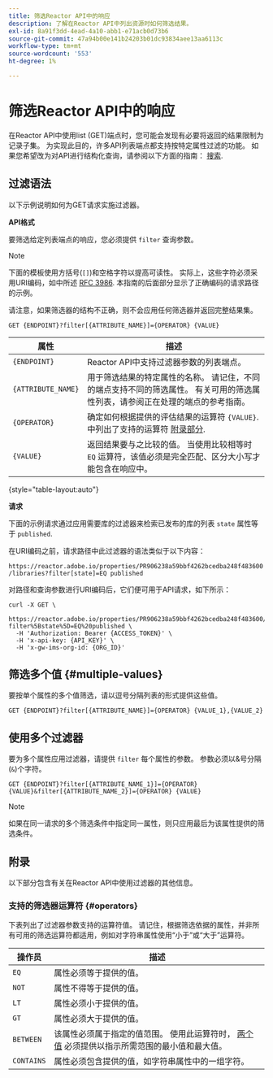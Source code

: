 ```yaml
---
title: 筛选Reactor API中的响应
description: 了解在Reactor API中列出资源时如何筛选结果。
exl-id: 8a91f3dd-4ead-4a10-abb1-e71acb0d73b6
source-git-commit: 47a94b00e141b24203b01dc93834aee13aa6113c
workflow-type: tm+mt
source-wordcount: '553'
ht-degree: 1%

---
```


# 筛选Reactor API中的响应

在Reactor API中使用list (GET)端点时，您可能会发现有必要将返回的结果限制为记录子集。 为实现此目的，许多API列表端点都支持按特定属性过滤的功能。 如果您希望改为对API进行结构化查询，请参阅以下方面的指南： [搜索](./search.md).

## 过滤语法

以下示例说明如何为GET请求实施过滤器。

**API格式**

要筛选给定列表端点的响应，您必须提供 `filter` 查询参数。

>[!NOTE]
>
>下面的模板使用方括号(`[]`)和空格字符以提高可读性。 实际上，这些字符必须采用URI编码，如中所述 [RFC 3986](https://tools.ietf.org/html/rfc3986). 本指南的后面部分显示了正确编码的请求路径的示例。
>
>请注意，如果筛选器的结构不正确，则不会应用任何筛选器并返回完整结果集。

```http
GET {ENDPOINT}?filter[{ATTRIBUTE_NAME}]={OPERATOR} {VALUE}
```

| 属性 | 描述 |
| --- | --- |
| `{ENDPOINT}` | Reactor API中支持过滤器参数的列表端点。 |
| `{ATTRIBUTE_NAME}` | 用于筛选结果的特定属性的名称。 请记住，不同的端点支持不同的筛选属性。 有关可用的筛选属性列表，请参阅正在处理的端点的参考指南。 |
| `{OPERATOR}` | 确定如何根据提供的评估结果的运算符 `{VALUE}`. 中列出了支持的运算符 [附录部分](#supported-operators). |
| `{VALUE}` | 返回结果要与之比较的值。 当使用比较相等时 `EQ` 运算符，该值必须是完全匹配、区分大小写才能包含在响应中。 |

{style="table-layout:auto"}

**请求**

下面的示例请求通过应用需要库的过滤器来检索已发布的库的列表 `state` 属性等于 `published`.

在URI编码之前，请求路径中此过滤器的语法类似于以下内容：

`https://reactor.adobe.io/properties/PR906238a59bbf4262bcedba248f483600/libraries?filter[state]=EQ published`

对路径和查询参数进行URI编码后，它们便可用于API请求，如下所示：

```shell
curl -X GET \
  https://reactor.adobe.io/properties/PR906238a59bbf4262bcedba248f483600/libraries?filter%5Bstate%5D=EQ%20published \
  -H 'Authorization: Bearer {ACCESS_TOKEN}' \
  -H 'x-api-key: {API_KEY}' \
  -H 'x-gw-ims-org-id: {ORG_ID}'
```

## 筛选多个值 {#multiple-values}

要按单个属性的多个值筛选，请以逗号分隔列表的形式提供这些值。

```http
GET {ENDPOINT}?filter[{ATTRIBUTE_NAME}]={OPERATOR} {VALUE_1},{VALUE_2}
```

## 使用多个过滤器

要为多个属性应用过滤器，请提供 `filter` 每个属性的参数。 参数必须以&amp;号分隔(`&`)个字符。

```http
GET {ENDPOINT}?filter[{ATTRIBUTE_NAME_1}]={OPERATOR} {VALUE}&filter[{ATTRIBUTE_NAME_2}]={OPERATOR} {VALUE}
```

>[!NOTE]
>
>如果在同一请求的多个筛选条件中指定同一属性，则只应用最后为该属性提供的筛选条件。

## 附录

以下部分包含有关在Reactor API中使用过滤器的其他信息。

### 支持的筛选器运算符 {#operators}

下表列出了过滤器参数支持的运算符值。 请记住，根据筛选依据的属性，并非所有可用的筛选运算符都适用，例如对字符串属性使用“小于”或“大于”运算符。

| 操作员 | 描述 |
| --- | --- |
| `EQ` | 属性必须等于提供的值。 |
| `NOT` | 属性不得等于提供的值。 |
| `LT` | 属性必须小于提供的值。 |
| `GT` | 属性必须大于提供的值。 |
| `BETWEEN` | 该属性必须属于指定的值范围。 使用此运算符时， [两个值](#multiple-values) 必须提供以指示所需范围的最小值和最大值。 |
| `CONTAINS` | 属性必须包含提供的值，如字符串属性中的一组字符。 |
